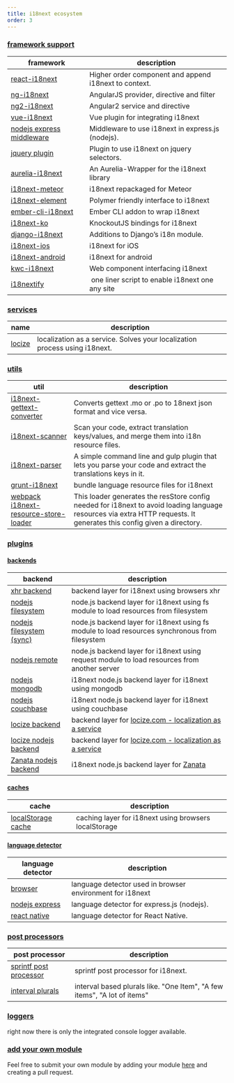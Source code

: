 ```yaml
---
title: i18next ecosystem
order: 3
---
```




<a name="frameworks"></a>
### [framework support](#frameworks)

<div class="optionstable">

framework         | description
----------------- | --------------------
[react-i18next](https://github.com/i18next/react-i18next) | Higher order component and append i18next to context.
[ng-i18next](https://github.com/i18next/ng-i18next) | AngularJS provider, directive and filter
[ng2-i18next](https://github.com/actimeo/ng2-i18next) | Angular2 service and directive
[vue-i18next](https://github.com/rse/vue-i18next) | Vue plugin for integrating i18next
[nodejs express middleware](https://github.com/i18next/i18next-express-middleware) | Middleware to use i18next in express.js (nodejs).
[jquery plugin](https://github.com/i18next/jquery-i18next) | Plugin to use i18next on jquery selectors.
[aurelia-i18next](https://github.com/aurelia/i18n) | An Aurelia-Wrapper for the i18next library
[i18next-meteor](https://github.com/ckir/i18next-meteor) | i18next repackaged for Meteor
[i18next-element](https://github.com/Polymer/i18next-element) | Polymer friendly interface to i18next
[ember-cli-i18next](https://github.com/recipher/ember-cli-i18next) | Ember CLI addon to wrap i18next
[i18next-ko](https://github.com/leMaik/i18next-ko) | KnockoutJS bindings for i18next
[django-i18next](http://pythonhosted.org/django-i18next/) | Additions to Django’s i18n module.
[i18next-ios](https://github.com/i18next/i18next-ios) | i18next for iOS
[i18next-android](https://github.com/i18next/i18next-android) | i18next for android
[kwc-i18next](https://github.com/successk/kwc-i18next) | Web component interfacing i18next
[i18nextify](https://github.com/i18next/i18nextify) | one liner script to enable i18next one any site


</div>


<a name="services"></a>
### [services](#services)

<div class="optionstable">

name              | description
----------------- | --------------------
[locize](http://locize.com) | localization as a service. Solves your localization process using i18next.

</div>


<a name="utils"></a>
### [utils](#utils)

<div class="optionstable">

util              | description
----------------- | --------------------
[i18next-gettext-converter](https://github.com/i18next/i18next-gettext-converter) | Converts gettext .mo or .po to 18next json format and vice versa.
[i18next-scanner](http://i18next.github.io/i18next-scanner/) | Scan your code, extract translation keys/values, and merge them into i18n resource files.
[i18next-parser](https://github.com/i18next/i18next-parser) | A simple command line and gulp plugin that lets you parse your code and extract the translations keys in it.
[grunt-i18next](https://github.com/i18next/grunt-i18next) | bundle language resource files for i18next
[webpack i18next-resource-store-loader](https://github.com/atroo/i18next-resource-store-loader) | This loader generates the resStore config needed for i18next to avoid loading language resources via extra HTTP requests. It generates this config given a directory.

</div>


<a name="plugins"></a>
### [plugins](#plugins)

<a name="backends"></a>
#### [backends](#backends)

<div class="optionstable">

backend           | description
----------------- | --------------------
[xhr backend](https://github.com/i18next/i18next-xhr-backend) | backend layer for i18next using browsers xhr
[nodejs filesystem](https://github.com/i18next/i18next-node-fs-backend) | node.js backend layer for i18next using fs module to load resources from filesystem
[nodejs filesystem (sync)](https://github.com/arve0/i18next-sync-fs-backend) | node.js backend layer for i18next using fs module to load resources synchronous from filesystem
[nodejs remote](https://github.com/i18next/i18next-node-remote-backend) | node.js backend layer for i18next using request module to load resources from another server
[nodejs mongodb](https://github.com/gian788/i18next-node-mongodb-backend) | i18next node.js backend layer for i18next using mongodb
[nodejs couchbase](https://github.com/kvaillant/i18next.couchbase) | i18next node.js backend layer for i18next using couchbase
[locize backend](https://github.com/locize/i18next-locize-backend) | backend layer for [locize.com - localization as a service](http://locize.com)
[locize nodejs backend](https://github.com/locize/i18next-node-locize-backend) | backend layer for [locize.com - localization as a service](http://locize.com)
[Zanata nodejs backend](https://bitbucket.org/tagoh/i18next-node-zanata-backend) | i18next node.js backend layer for [Zanata](http://zanata.org)

</div>



<a name="caches"></a>
#### [caches](#caches)

<div class="optionstable">

cache             | description
----------------- | --------------------
[localStorage cache](https://github.com/i18next/i18next-localStorage-cache) | caching layer for i18next using browsers localStorage

</div>




<a name="languagedetector"></a>
#### [language detector](#languagedetector)

<div class="optionstable">

language detector | description
----------------- | --------------------
[browser](https://github.com/i18next/i18next-browser-languageDetector) | language detector used in browser environment for i18next
[nodejs express](https://github.com/i18next/i18next-express-middleware) | language detector for express.js (nodejs).
[react native](https://github.com/DylanVann/i18next-react-native-language-detector) | language detector for React Native.

</div>




<a name="postprocessors"></a>
### [post processors](#postprocessors)

<div class="optionstable">

post processor    | description
----------------- | --------------------
[sprintf post processor](https://github.com/i18next/i18next-sprintf-postProcessor) | sprintf post processor for i18next.
[interval plurals](https://github.com/i18next/i18next-intervalPlural-postProcessor) | interval based plurals like. "One Item", "A few items", "A lot of items"

</div>


<a name="loggers"></a>
### [loggers](#loggers)

right now there is only the integrated console logger available.


<a name="add-your-own"></a>
### [add your own module](#add-your-own)

Feel free to submit your own module by adding your module [here](https://github.com/i18next/i18next.com/blob/master/pages/docs/ecosystem/index.md) and creating a pull request.

